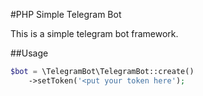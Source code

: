 #PHP Simple Telegram Bot

This is a simple telegram bot framework.

##Usage
```php
$bot = \TelegramBot\TelegramBot::create()
    ->setToken('<put your token here');
```